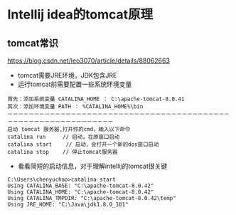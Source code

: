 Intellij idea的tomcat原理
==


## tomcat常识
https://blog.csdn.net/leo3070/article/details/88062663
* tomcat需要JRE环境，JDK包含JRE
* 运行tomcat前需要配置一些系统环境变量
```
首先：添加系统变量 CATALINA_HOME ： C:\apache-tomcat-8.0.41 
其次：添加环境变量 PATH ： %CATALINA_HOME%\bin 
－－－－－－－－－－－－－－－－－－－－－－－－－－－－－－－－－－－－－－－－－－－－－－－－－－－－－－－－－－－－－－ 
启动 tomcat 服务器,打开你的cmd，输入以下命令 
catalina run 　 　// 启动，在原窗口启动 
catalina start 　　// 启动，会打开一个新的dos窗口启动 
catalina stop　　 // 停止tomcat服务器
```

* 看看简短的启动信息，对于理解intellij的tomcat很关键
```
C:\Users\chenyuchao>catalina start 
Using CATALINA_BASE: "C:\apache-tomcat-8.0.42"
Using CATALINA_HOME: "C:\apache-tomcat-8.0.42" 
Using CATALINA_TMPDIR: "C:\apache-tomcat-8.0.42\temp"
Using JRE_HOME: "C:\Java\jdk1.8.0_101"
```
